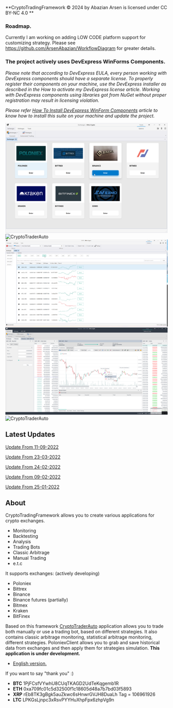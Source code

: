 **CryptoTradingFramework © 2024 by Abazian Arsen is licensed under CC BY-NC 4.0 **

### **Roadmap.** 
Currently I am working on adding LOW CODE platform support for customizing strategy. Please see https://github.com/ArsenAbazian/WorkflowDiagram for greater details.

### **The project actively uses DevExpress WinForms Components.** 
_Please note that according to DevExpress EULA, every person working with DevExpress components should have a separate license. To properly register their components on your machine, use the DevExpress installer as described in the How to activate my DevExpress license article. Working with DevExpress components using libraries got from NuGet without proper registration may result in licensing violation._

_Please refer [How To Install DevExpress WinForm Components](https://github.com/ArsenAbazian/CryptoTradingFramework/wiki/How-to-install-DevExpress-components.) article to know how to install this suite on your machine and update the project._ 

![CryptoTraderAuto](https://github.com/ArsenAbazian/CryptoTradingFramework/blob/master/Help/ExchangesForm.png)
![CryptoTraderAuto](https://user-images.githubusercontent.com/18391055/186918434-a3970be3-173b-47f3-bf8e-d3f96dd09189.png)
![CryptoTraderAuto](https://github.com/ArsenAbazian/CryptoTradingFramework/blob/master/Help/CryptoTraderAuto-TickersScreen.png)
![CryptoTraderAuto](https://github.com/ArsenAbazian/CryptoTradingFramework/blob/master/Help/WhatsNew_01_25_2022.png)
![CryptoTraderAuto](https://github.com/ArsenAbazian/CryptoTradingFramework/blob/master/Help/CryptoTraderAuto-AtGlance.png)


## Latest Updates 

[Update From 11-09-2022](https://github.com/ArsenAbazian/CryptoTradingFramework/wiki/Update-From-11-09-2022)

[Update From 23-03-2022](https://github.com/ArsenAbazian/CryptoTradingFramework/wiki/Update-From-23-03-2022)

[Update From 24-02-2022](https://github.com/ArsenAbazian/CryptoTradingFramework/wiki/Update-From-24-02-2022)

[Update From 09-02-2022](https://github.com/ArsenAbazian/CryptoTradingFramework/wiki/Update-From-09-02-2022)

[Update From 25-01-2022](https://github.com/ArsenAbazian/CryptoTradingFramework/wiki/Update-From-01-25-2022)

## About 
CryptoTradingFramework allows you to create various applications for crypto exchanges.
* Monitoring
* Backtesting
* Analysis
* Trading Bots
* Classic Arbitrage
* Manual Trading
* e.t.c

It supports exchanges: (actively developing)
* Poloniex
* Bittrex
* Binance
* Binance futures (partially)
* Bitmex
* Kraken
* BitFinex

Based on this framework [CryptoTraderAuto](https://github.com/ArsenAbazian/CryptoTradingFramework/wiki/CryptoTraderAuto) application allows you to trade both manually or use a trading bot, based on different strategies. It also contains classic arbitrage monitoring, statistical arbitrage monitoring, different strategies. PoloniexClient allows you to grab and save historical data from exchanges and then apply them for strategies simulation. **This application is under development.**

* [English version.](https://github.com/ArsenAbazian/CryptoTradingFramework/wiki/About)

If you want to say "thank you" :)

* **BTC**     1PjFCsfVYwhU8CUqTKAGD2UdTeKqgemb1R
* **ETH** 	  0xa709fc01c5d32500f1c18605d48a7b7bd03f5893
* **XRP**     rEb8TK3gBgk5auZkwc6sHnwrGVJH8DuaLh            Tag = 106961926
* **LTC** 	  LPKGsLjnpc3xRsvPYYHuXhpFpx6zhpVg9n 
